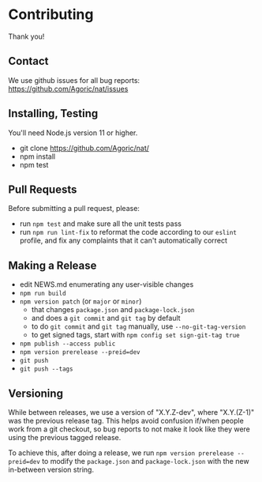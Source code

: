 # Contributing

Thank you!

## Contact

We use github issues for all bug reports: https://github.com/Agoric/nat/issues

## Installing, Testing

You'll need Node.js version 11 or higher. 

* git clone https://github.com/Agoric/nat/
* npm install
* npm test

## Pull Requests

Before submitting a pull request, please:

* run `npm test` and make sure all the unit tests pass
* run `npm run lint-fix` to reformat the code according to our
  `eslint` profile, and fix any complaints that it can't automatically
  correct

## Making a Release

* edit NEWS.md enumerating any user-visible changes
* `npm run build`
* `npm version patch` (or `major` or `minor`)
  * that changes `package.json` and `package-lock.json`
  * and does a `git commit` and `git tag` by default
  * to do `git commit` and `git tag` manually, use `--no-git-tag-version`
  * to get signed tags, start with `npm config set sign-git-tag true`
* `npm publish --access public`
* `npm version prerelease --preid=dev`
* `git push`
* `git push --tags`

## Versioning

While between releases, we use a version of "X.Y.Z-dev", where "X.Y.(Z-1)"
was the previous release tag. This helps avoid confusion if/when people work
from a git checkout, so bug reports to not make it look like they were using
the previous tagged release.

To achieve this, after doing a release, we run `npm version prerelease
--preid=dev` to modify the `package.json` and `package-lock.json` with
the new in-between version string.
